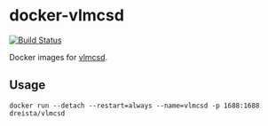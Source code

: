 # docker-vlmcsd

[![Build Status][ci_badge]][ci_link]

Docker images for [vlmcsd](https://github.com/Wind4/vlmcsd).

## Usage

```shell
docker run --detach --restart=always --name=vlmcsd -p 1688:1688 dreista/vlmcsd
```

[ci_badge]: https://github.com/dreista/docker-vlmcsd/actions/workflows/build.yml/badge.svg
[ci_link]: https://github.com/dreista/docker-vlmcsd/actions/workflows/build.yml
